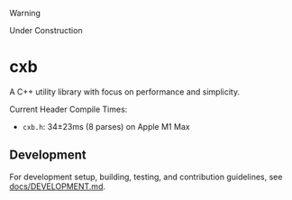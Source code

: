 > [!WARNING]  
> Under Construction

# cxb

A C++ utility library with focus on performance and simplicity.

Current Header Compile Times:
* `cxb.h`: 34±23ms (8 parses) on Apple M1 Max

## Development

For development setup, building, testing, and contribution guidelines, see [docs/DEVELOPMENT.md](docs/DEVELOPMENT.md).
